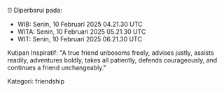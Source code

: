 ⏰ Diperbarui pada:
- WIB: Senin, 10 Februari 2025 04.21.30 UTC
- WITA: Senin, 10 Februari 2025 05.21.30 UTC
- WIT: Senin, 10 Februari 2025 06.21.30 UTC

Kutipan Inspiratif:
"A true friend unbosoms freely, advises justly, assists readily, adventures boldly, takes all patiently, defends courageously, and continues a friend unchangeably."


Kategori: friendship

